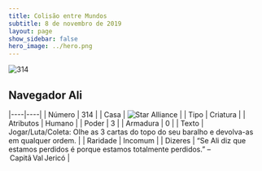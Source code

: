 ```yaml
---
title: Colisão entre Mundos
subtitle: 8 de novembro de 2019
layout: page
show_sidebar: false
hero_image: ../hero.png
---
```


![314](https://cdn.keyforgegame.com/media/card_front/pt/452_314_Q7MP663H684G_pt.png)

## Navegador Ali

|----|----|
| Número | 314 |
| Casa | ![Star Alliance](https://archonarcana.com/images/thumb/7/7d/Star_Alliance.png/22px-Star_Alliance.png "Aliança Estelar") |
| Tipo | Criatura |
| Atributos | Humano |
| Poder | 3 |
| Armadura | 0 |
| Texto | Jogar/Luta/Coleta: Olhe as 3 cartas  do topo do seu baralho e devolva-as em qualquer ordem. |
| Raridade | Incomum |
| Dizeres | “Se Ali diz que estamos perdidos é porque estamos totalmente perdidos.” – Capitã Val Jericó |
